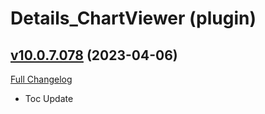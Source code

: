 # Details_ChartViewer (plugin)

## [v10.0.7.078](https://github.com/Tercioo/ChartViewer/tree/v10.0.7.078) (2023-04-06)
[Full Changelog](https://github.com/Tercioo/ChartViewer/compare/v10.0.5.077...v10.0.7.078) 

- Toc Update  
